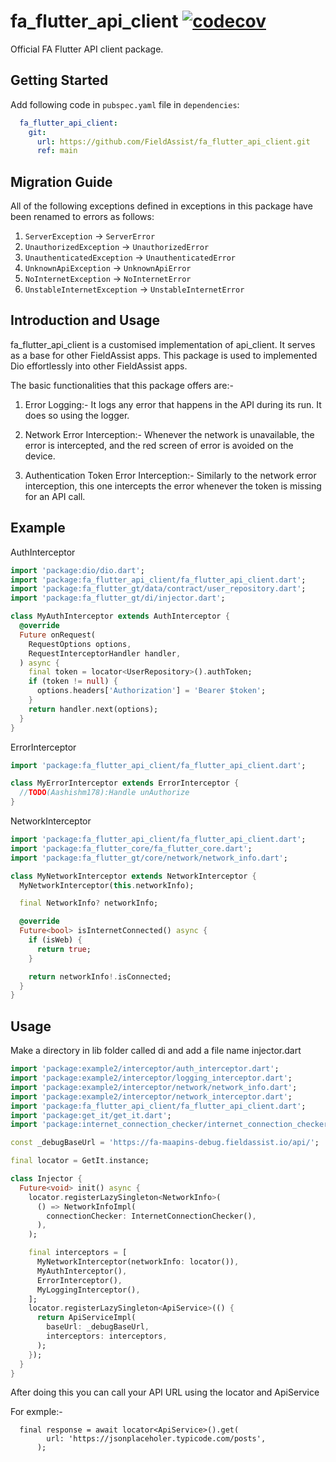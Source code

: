 # fa_flutter_api_client [![codecov](https://codecov.io/gh/FieldAssist/fa_flutter_firebase/branch/main/graph/badge.svg?token=DUR835BOVX)](https://codecov.io/gh/FieldAssist/fa_flutter_firebase)

Official FA Flutter API client package.

## Getting Started

Add following code in `pubspec.yaml` file in `dependencies`:

``` yaml
  fa_flutter_api_client:
    git:
      url: https://github.com/FieldAssist/fa_flutter_api_client.git
      ref: main
```

## Migration Guide

All of the following exceptions defined in exceptions in this package have been renamed to errors as follows:

1. `ServerException` -> `ServerError`
2. `UnauthorizedException` -> `UnauthorizedError`
3. `UnauthenticatedException` -> `UnauthenticatedError`
4. `UnknownApiException` -> `UnknownApiError`
5. `NoInternetException` -> `NoInternetError`
6. `UnstableInternetException` -> `UnstableInternetError`

## Introduction and Usage

fa_flutter_api_client is a customised implementation of api_client. It serves as a base for other
FieldAssist apps. This package is used to implemented Dio effortlessly into other FieldAssist apps.

The basic functionalities that this package offers are:-

1. Error Logging:- It logs any error that happens in the API during its run. It does so using the
   logger.

2. Network Error Interception:- Whenever the network is unavailable, the error is intercepted, and
   the red screen of error is avoided on the device.

3. Authentication Token Error Interception:- Similarly to the network error interception, this one
   intercepts the error whenever the token is missing for an API call.

## Example

AuthInterceptor

```dart
import 'package:dio/dio.dart';
import 'package:fa_flutter_api_client/fa_flutter_api_client.dart';
import 'package:fa_flutter_gt/data/contract/user_repository.dart';
import 'package:fa_flutter_gt/di/injector.dart';

class MyAuthInterceptor extends AuthInterceptor {
  @override
  Future onRequest(
    RequestOptions options,
    RequestInterceptorHandler handler,
  ) async {
    final token = locator<UserRepository>().authToken;
    if (token != null) {
      options.headers['Authorization'] = 'Bearer $token';
    }
    return handler.next(options);
  }
}
```
ErrorInterceptor
```dart
import 'package:fa_flutter_api_client/fa_flutter_api_client.dart';

class MyErrorInterceptor extends ErrorInterceptor {
  //TODO(Aashishm178):Handle unAuthorize
}
```
NetworkInterceptor
```dart
import 'package:fa_flutter_api_client/fa_flutter_api_client.dart';
import 'package:fa_flutter_core/fa_flutter_core.dart';
import 'package:fa_flutter_gt/core/network/network_info.dart';

class MyNetworkInterceptor extends NetworkInterceptor {
  MyNetworkInterceptor(this.networkInfo);

  final NetworkInfo? networkInfo;

  @override
  Future<bool> isInternetConnected() async {
    if (isWeb) {
      return true;
    }

    return networkInfo!.isConnected;
  }
}
```
## Usage

Make a directory in lib folder called di and add a file name injector.dart
``` dart
import 'package:example2/interceptor/auth_interceptor.dart';
import 'package:example2/interceptor/logging_interceptor.dart';
import 'package:example2/interceptor/network/network_info.dart';
import 'package:example2/interceptor/network_interceptor.dart';
import 'package:fa_flutter_api_client/fa_flutter_api_client.dart';
import 'package:get_it/get_it.dart';
import 'package:internet_connection_checker/internet_connection_checker.dart';

const _debugBaseUrl = 'https://fa-maapins-debug.fieldassist.io/api/';

final locator = GetIt.instance;

class Injector {
  Future<void> init() async {
    locator.registerLazySingleton<NetworkInfo>(
      () => NetworkInfoImpl(
        connectionChecker: InternetConnectionChecker(),
      ),
    );

    final interceptors = [
      MyNetworkInterceptor(networkInfo: locator()),
      MyAuthInterceptor(),
      ErrorInterceptor(),
      MyLoggingInterceptor(),
    ];
    locator.registerLazySingleton<ApiService>(() {
      return ApiServiceImpl(
        baseUrl: _debugBaseUrl,
        interceptors: interceptors,
      );
    });
  }
}
```

After doing this you can call your API URL using the locator and ApiService

For exmple:-
```
  final response = await locator<ApiService>().get(
        url: 'https://jsonplaceholer.typicode.com/posts',
      );
```
